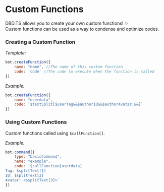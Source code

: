# Custom Functions
DBD.TS allows you to create your own custom functions! ✨\
Custom functions can be used as a way to condense and optimize codes.

### Creating a Custom Function
_Template:_
```js
bot.createFunction({
    name: "name", //The name of this custom function
    code: `code` //The code to execute when the function is called
})
```

_Example:_
```js
bot.createFunction({
    name: "userdata",
    code: `$textSplit[$userTag&&$authorID&&$authorAvatar;&&]`
})
```

### Using Custom Functions
Custom functions called using `$callFunction[]`.

_Example:_
```js
bot.command({
    type: "basicCommand",
    name: "example",
    code: `$callFunction[userdata]
Tag: $splitText[1]
ID: $splitText[2]
Avatar: <$splitText[3]>`
})
```
